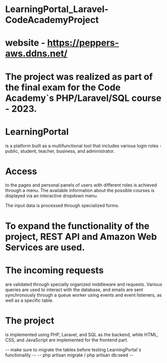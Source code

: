 # LearningPortal_Laravel-CodeAcademyProject

# website - https://peppers-aws.ddns.net/

# The project was realized as part of the final exam for the Code Academy`s PHP/Laravel/SQL course - 2023.

# LearningPortal 
is a platform built as a multifunctional tool that includes various login roles - public, student, teacher, business, and administrator.

# Access 
to the pages and personal panels of users with different roles is achieved through a menu. The available information about the possible courses is displayed via an interactive dropdown menu.

The input data is processed through specialized forms.

# To expand the functionality of the project, REST API and Amazon Web Services are used.

# The incoming requests 
are validated through specially organized middleware and requests. Various queries are used to interact with the database, and emails are sent synchronously through a queue worker using events and event listeners, as well as a specific table.

# The project 
is implemented using PHP, Laravel, and SQL as the backend, while HTML, CSS, and JavaScript are implemented for the frontend part.

-- make sure to migrate the tables before testing LearningPortal`s functionality --
-- php artisan migrate / php artisan db:seed --